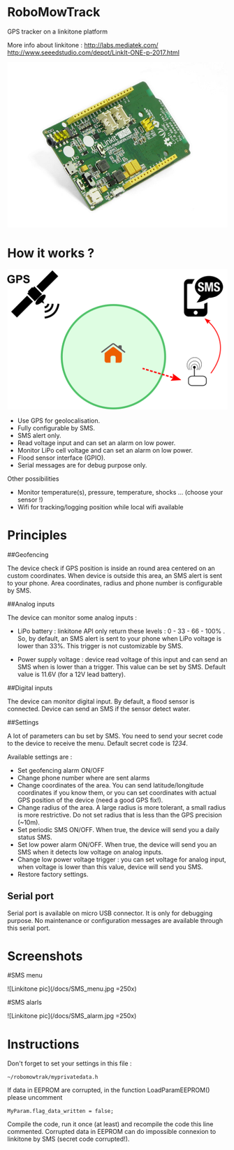 RoboMowTrack
============

GPS tracker on a linkitone platform

More info about linkitone : 
	http://labs.mediatek.com/
	http://www.seeedstudio.com/depot/LinkIt-ONE-p-2017.html

![Linkitone pic](/docs/Linkitone.jpg)

How it works ?
============

![RoboMowTrack architecture](/docs/diagram.png)


 * Use GPS for geolocalisation.
 * Fully configurable by SMS.
 * SMS alert only.
 * Read voltage input and can set an alarm on low power.
 * Monitor LiPo cell voltage and can set an alarm on low power.
 * Flood sensor interface (GPIO).
 * Serial messages are for debug purpose only.
 
 Other possibilities
 * Monitor temperature(s), pressure, temperature, shocks ... (choose your sensor !)
 * Wifi for tracking/logging position while local wifi available


Principles
============

##Geofencing

The device check if GPS position is inside an round area centered on an custom coordinates.
When device is outside this area, an SMS alert is sent to your phone.
Area coordinates, radius and phone number is configurable by SMS.

##Analog inputs

The device can monitor some analog inputs :

-  LiPo battery : linkitone API only return these levels : 0 - 33 - 66 - 100% . So, by default, an SMS alert is sent to your phone when LiPo voltage is lower than 33%. This trigger is not customizable by SMS.

- Power supply voltage : device read voltage of this input and can send an SMS when is lower than a trigger. This value can be set by SMS. Default value is 11.6V (for a 12V lead battery).

##Digital inputs

The device can monitor digital input. By default, a flood sensor is connected. Device can send an SMS if the sensor detect water.

##Settings

A lot of parameters can bu set by SMS. You need to send your secret code to the device to receive the menu. Default secret code is *1234*.

Available settings are :

- Set geofencing alarm ON/OFF
- Change phone number where are sent alarms
- Change coordinates of the area. You can send latitude/longitude coordinates if you know them, or you can set coordinates with actual GPS position of the device (need a good GPS fix!).
- Change radius of the area. A large radius is more tolerant, a small radius is more restrictive. Do not set radius that is less than the GPS precision (~10m).
- Set periodic SMS ON/OFF. When true, the device will send you a daily status SMS.
- Set low power alarm ON/OFF. When true, the device will send you an SMS when it detects low voltage on analog inputs.
-  Change low power voltage trigger : you can set voltage for analog input, when voltage is lower than this value, device will send you SMS.
- Restore factory settings.

## Serial port

Serial port is available on micro USB connector. It is only for debugging purpose. No maintenance or configuration messages are available through this serial port.

Screenshots
============

#SMS menu

![Linkitone pic](/docs/SMS_menu.jpg =250x)

#SMS alarls

![Linkitone pic](/docs/SMS_alarm.jpg =250x)

 
Instructions
============

Don't forget to set your settings in this file :

	~/robomowtrak/myprivatedata.h
	
If data in EEPROM are corrupted, in the function LoadParamEEPROM() please uncomment 

	MyParam.flag_data_written = false;
	
Compile the code, run it once (at least) and recompile the code this line commented.
Corrupted data in EEPROM can do impossible connexion to linkitone by SMS (secret code corrupted!).

